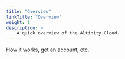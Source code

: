 ```yaml
---
title: "Overview"
linkTitle: "Overview"
weight: 1
description: >
    A quick overview of the Altinity.Cloud.
---
```


How it works, get an account, etc.